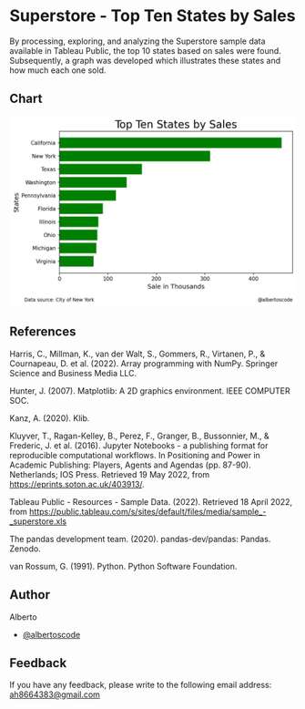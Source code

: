 # Superstore - Top Ten States by Sales

By processing, exploring, and analyzing the Superstore sample data available in Tableau Public, the top 10 states based on sales were found. Subsequently, a graph was developed which illustrates these states and how much each one sold.

## Chart

![](salesChart.jpg)


## References

Harris, C., Millman, K., van der Walt, S., Gommers, R., Virtanen, P., & Cournapeau, D. et al. (2022). Array programming with NumPy. Springer Science and Business Media LLC. 

Hunter, J. (2007). Matplotlib: A 2D graphics environment. IEEE COMPUTER SOC. 

Kanz, A. (2020). Klib. 

Kluyver, T., Ragan-Kelley, B., Perez, F., Granger, B., Bussonnier, M., & Frederic, J. et al. (2016). Jupyter Notebooks - a publishing format for reproducible computational workflows. In Positioning and Power in Academic Publishing: Players, Agents and Agendas (pp. 87-90). Netherlands; IOS Press. Retrieved 19 May 2022, from https://eprints.soton.ac.uk/403913/. 

Tableau Public - Resources - Sample Data. (2022). Retrieved 18 April 2022, from https://public.tableau.com/s/sites/default/files/media/sample_-_superstore.xls

The pandas development team. (2020). pandas-dev/pandas: Pandas. Zenodo. 

van Rossum, G. (1991). Python. Python Software Foundation. 

## Author

Alberto

- [@albertoscode](https://github.com/albertoscode)

## Feedback

If you have any feedback, please write to the following email address: ah8664383@gmail.com

